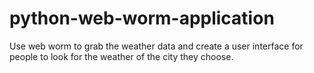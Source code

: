 # python-web-worm-application
Use web worm to grab the weather data and create a user interface for people to look for the weather of the city they choose.


